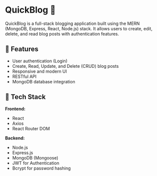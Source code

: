 # QuickBlog 📝

QuickBlog is a full-stack blogging application built using the MERN (MongoDB, Express, React, Node.js) stack. It allows users to create, edit, delete, and read blog posts with authentication features.

## 🚀 Features

- User authentication (Login)
- Create, Read, Update, and Delete (CRUD) blog posts
- Responsive and modern UI
- RESTful API
- MongoDB database integration

## 🧰 Tech Stack

**Frontend:**
- React
- Axios
- React Router DOM

**Backend:**
- Node.js
- Express.js
- MongoDB (Mongoose)
- JWT for Authentication
- Bcrypt for password hashing



